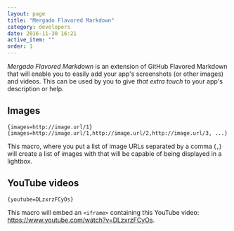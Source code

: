 ```yaml
---
layout: page
title: "Mergado Flavored Markdown"
category: developers
date: 2016-11-30 16:21
active_item: ""
order: 1
---
```


*Mergado Flavored Markdown* is an extension of GitHub Flavored Markdown that will enable you to easily add your app's screenshots (or other images) and videos.
This can be used by you to give *that extra touch* to your app's description or help.

## Images

```
{images=http://image.url/1}
{images=http://image.url/1,http://image.url/2,http://image.url/3, ...}
```

This macro, where you put a list of image URLs separated by a comma (`,`) will create a list of images with that will be capable of being displayed in a lightbox.

## YouTube videos

```
{youtube=DLzxrzFCyOs}
```

This macro will embed an `<iframe>` containing this YouTube video: https://www.youtube.com/watch?v=DLzxrzFCyOs.
